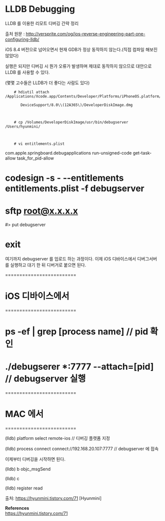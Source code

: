 # **LLDB Debugging**

LLDB 를 이용한 리모트 디버깅 간략 정리



출처 원문 : http://versprite.com/og/ios-reverse-engineering-part-one-configuring-lldb/



iOS 8.4 버전으로 넘어오면서 현재 GDB가 정상 동작하지 않는다.(직접 컴파일 해보진 않았다)



실행은 되지만 디버깅 시 뭔가 오류가 발생하며 제대로 동작하지 않으므로 대안으로 LLDB 를 사용할 수 있다.

(몇몇 고수들은 LLDB가 더 좋다는 사람도 있다)





        # hdiutil attach /Applications/Xcode.app/Contents/Developer/Platforms/iPhoneOS.platform/

           DeviceSupport/8.0\\(12A365\)/DeveloperDiskImage.dmg



        # cp /Volumes/DeveloperDiskImage/usr/bin/debugserver /Users/hyunmini/

      

        # vi entitlements.plist



<?xml version="1.0" encoding="UTF-8"?>
<!DOCTYPE plist PUBLIC "-//Apple//DTD PLIST 1.0//EN" "http://www.apple.com/DTDs/ PropertyList-1.0.dtd">
<plist version="1.0">
<dict>
    <key>com.apple.springboard.debugapplications</key> <true/>
    <key>run-unsigned-code</key>
    <true/>
    <key>get-task-allow</key>
    <true/>
    <key>task_for_pid-allow</key>
    <true/>
</dict>
</plist>




# codesign -s - --entitlements entitlements.plist -f debugserver



#  sftp  root@x.x.x.x  

#>  put debugserver

# exit



여기까지 debugserver 를 업로드 하는 과정이다. 이제 iOS 디바이스에서 디버그서버를 실행하고 대기 한 뒤 디버거로 붙으면 된다. 





=========================

# iOS 디바이스에서

=========================

# ps -ef | grep  [process name]      // pid 확인

# ./debugserer *:7777 --attach=[pid]     // debugserver 실행





=========================

# MAC 에서

=========================

(lldb) platform select remote-ios             // 디버깅 플랫폼 지정

(lldb) process connect connect://192.168.20.107:7777            // debugserver 에 접속





이제부터 디버깅을 시작하면 된다. 



(lldb) b objc_msgSend



(lldb) c



(lldb) register read



출처: https://hyunmini.tistory.com/71 [Hyunmini]

**References**  
<https://hyunmini.tistory.com/71>
